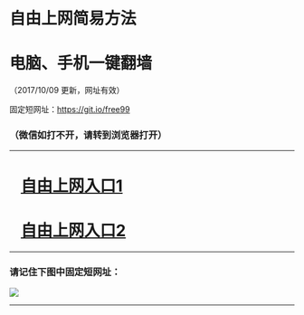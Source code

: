 ﻿# 自由上网简易方法

# 电脑、手机一键翻墙

（2017/10/09 更新，网址有效）

固定短网址：https://git.io/free99

### （微信如打不开，请转到浏览器打开）


***





# &nbsp;&nbsp; <a href="http://ft783521131.fwq-tz-1001.info/fwqtz01.html?t=100900123413 " target="_blank">自由上网入口1</a>
# &nbsp;&nbsp; <a href="http://ft2520626876.fwq-tz-1002.info/fwqtz02.html?t=100900131721 " target="_blank">自由上网入口2</a>
***

### 请记住下图中固定短网址：

<img src="https://s3-us-west-2.amazonaws.com/fwq-1001/yjfq-20170905okok.png" /> 


***

